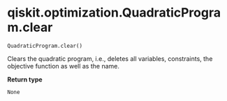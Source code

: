 # qiskit.optimization.QuadraticProgram.clear

`QuadraticProgram.clear()`

Clears the quadratic program, i.e., deletes all variables, constraints, the objective function as well as the name.

**Return type**

`None`

